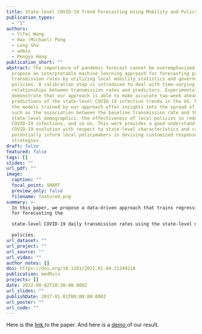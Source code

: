 ```yaml
---
title: State-level COVID-19 Trend Forecasting Using Mobility and Policy Data
publication_types:
  - "1"
authors:
  - Yifei Wang
  - Hao (Michael) Peng
  - Long Sha
  - admin
  - Pengyu Hong
publication_short: ""
abstract: The importance of pandemic forecast cannot be overemphasized. We
  propose an interpretable machine learning approach for forecasting pandemic
  transmission rates by utilizing local mobility statistics and government
  policies. A calibration step is introduced to deal with time-varying
  relationships between transmission rates and predictors. Experimental results
  demonstrate that our approach is able to make accurate two-week ahead
  predictions of the state-level COVID-19 infection trends in the US. Moreover,
  the models trained by our approach offer insights into the spread of COVID-19,
  such as the association between the baseline transmission rate and the
  state-level demographics, the effectiveness of local policies in reducing
  COVID-19 infections, and so on. This work provides a good understanding of
  COVID-19 evolution with respect to state-level characteristics and can
  potentially inform local policymakers in devising customized response
  strategies.
draft: false
featured: false
tags: []
slides: ""
url_pdf: ""
image:
  caption: ""
  focal_point: SMART
  preview_only: false
  filename: featured.png
summary: >-
  In this paper, we propose a data-driven approach that trains regression models
  for forecasting the

  state-level COVID-19 daily transmission rates using the state-level mobility data and restrictive

  policies. 
url_dataset: ""
url_project: ""
url_source: ""
url_video: ""
author_notes: []
doi: https://doi.org/10.1101/2021.01.04.21249218
publication: medRxiv
projects: []
date: 2022-08-02T20:30:00.000Z
url_slides: ""
publishDate: 2017-01-01T00:00:00.000Z
url_poster: ""
url_code: ""
---
```

Here is the [link ](https://www.medrxiv.org/content/10.1101/2021.01.04.21249218v1.full)to the paper. And here is a [demo ](https://franciscoliu.github.io/covid-19-prediction.github.io/)of our result.